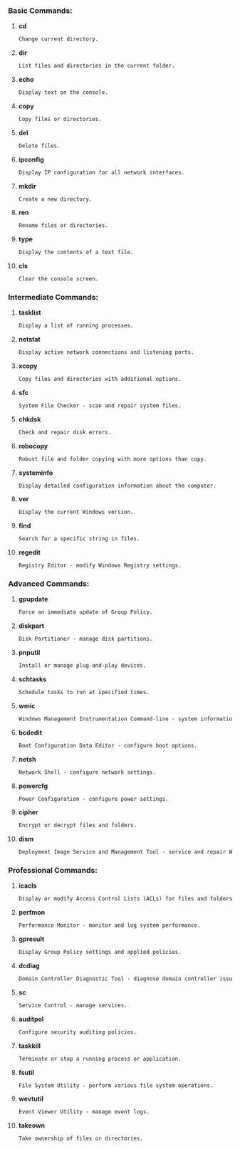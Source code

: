 ### Basic Commands:

1. **cd**
   ```markdown
   Change current directory.
   ```   

2. **dir**
   ```markdown
   List files and directories in the current folder.
   ```

3. **echo**
   ```markdown
   Display text on the console.
   ```

4. **copy**
   ```markdown
   Copy files or directories.
   ```

5. **del**
   ```markdown
   Delete files.
   ```

6. **ipconfig**
   ```markdown
   Display IP configuration for all network interfaces.
   ```

7. **mkdir**
   ```markdown
   Create a new directory.
   ```

8. **ren**
   ```markdown
   Rename files or directories.
   ```

9. **type**
   ```markdown
   Display the contents of a text file.
   ```

10. **cls**
    ```markdown
    Clear the console screen.
    ```

### Intermediate Commands:

1. **tasklist**
   ```markdown
   Display a list of running processes.
   ```

2. **netstat**
   ```markdown
   Display active network connections and listening ports.
   ```

3. **xcopy**
   ```markdown
   Copy files and directories with additional options.
   ```

4. **sfc**
   ```markdown
   System File Checker - scan and repair system files.
   ```

5. **chkdsk**
   ```markdown
   Check and repair disk errors.
   ```

6. **robocopy**
   ```markdown
   Robust file and folder copying with more options than copy.
   ```

7. **systeminfo**
   ```markdown
   Display detailed configuration information about the computer.
   ```

8. **ver**
   ```markdown
   Display the current Windows version.
   ```

9. **find**
   ```markdown
   Search for a specific string in files.
   ```

10. **regedit**
    ```markdown
    Registry Editor - modify Windows Registry settings.
    ```

### Advanced Commands:

1. **gpupdate**
   ```markdown
   Force an immediate update of Group Policy.
   ```

2. **diskpart**
   ```markdown
   Disk Partitioner - manage disk partitions.
   ```

3. **pnputil**
   ```markdown
   Install or manage plug-and-play devices.
   ```

4. **schtasks**
   ```markdown
   Schedule tasks to run at specified times.
   ```

5. **wmic**
   ```markdown
   Windows Management Instrumentation Command-line - system information and configuration.
   ```

6. **bcdedit**
   ```markdown
   Boot Configuration Data Editor - configure boot options.
   ```

7. **netsh**
   ```markdown
   Network Shell - configure network settings.
   ```

8. **powercfg**
   ```markdown
   Power Configuration - configure power settings.
   ```

9. **cipher**
   ```markdown
   Encrypt or decrypt files and folders.
   ```

10. **dism**
    ```markdown
    Deployment Image Service and Management Tool - service and repair Windows images.
    ```

### Professional Commands:

1. **icacls**
   ```markdown
   Display or modify Access Control Lists (ACLs) for files and folders.
   ```

2. **perfmon**
   ```markdown
   Performance Monitor - monitor and log system performance.
   ```

3. **gpresult**
   ```markdown
   Display Group Policy settings and applied policies.
   ```

4. **dcdiag**
   ```markdown
   Domain Controller Diagnostic Tool - diagnose domain controller issues.
   ```

5. **sc**
   ```markdown
   Service Control - manage services.
   ```

6. **auditpol**
   ```markdown
   Configure security auditing policies.
   ```

7. **taskkill**
   ```markdown
   Terminate or stop a running process or application.
   ```

8. **fsutil**
   ```markdown
   File System Utility - perform various file system operations.
   ```

9. **wevtutil**
   ```markdown
   Event Viewer Utility - manage event logs.
   ```

10. **takeown**
    ```markdown
    Take ownership of files or directories.
    ```